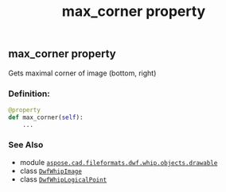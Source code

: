 ﻿---
title: max_corner property
second_title: Aspose.CAD for Python via .NET API References
description: 
type: docs
weight: 110
url: /python-net/aspose.cad.fileformats.dwf.whip.objects.drawable/dwfwhipimage/max_corner/
is_root: false
---

## max_corner property


Gets maximal corner of image (bottom, right)
### Definition:
```python
@property
def max_corner(self):
    ...
```

### See Also
* module [`aspose.cad.fileformats.dwf.whip.objects.drawable`](../../)
* class [`DwfWhipImage`](/cad/python-net/aspose.cad.fileformats.dwf.whip.objects.drawable/dwfwhipimage)
* class [`DwfWhipLogicalPoint`](/cad/python-net/aspose.cad.fileformats.dwf.whip.objects/dwfwhiplogicalpoint)
